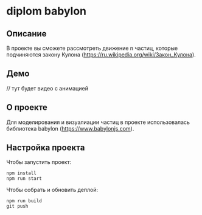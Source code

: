 # diplom babylon
## Описание

В проекте вы сможете рассмотреть движение n частиц, которые подчиняются закону Кулона (https://ru.wikipedia.org/wiki/Закон_Кулона).

## Демо
// тут будет видео c анимацией

## О проекте
Для моделирования и визуалиации частиц в проекте использовалась библиотека babylon (https://www.babylonjs.com).

## Настройка проекта
Чтобы запустить проект:
```shell
npm install 
npm run start
```

Чтобы собрать и обновить деплой:
```shell
npm run build
git push
```
